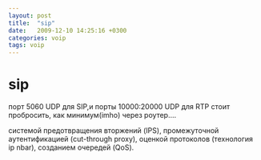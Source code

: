 ```yaml
---
layout: post
title:  "sip"
date:   2009-12-10 14:25:16 +0300
categories: voip
tags: voip
---
```


# sip
порт 5060 UDP для SIP,и порты 10000:20000 UDP для RTP стоит пробросить, как минимум(imho) через роутер.... 




системой предотвращения вторжений (IPS),
промежуточной аутентификацией (cut-through proxy), 
оценкой протоколов (технология ip nbar),
созданием очередей (QoS).